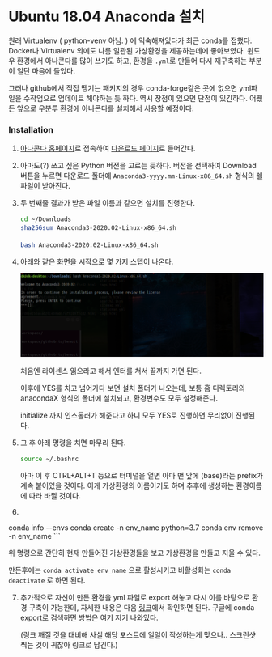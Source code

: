 # Ubuntu 18.04 Anaconda 설치

원래 Virtualenv ( python-venv 아님. ) 에 익숙해져있다가 최근 conda를 접했다. Docker나 Virtualenv 외에도 나름 일관된 가상환경을 제공하는데에 좋아보였다. 윈도우 환경에서 아나콘다를 많이 쓰기도 하고, 환경을 `.yml`로 만들어 다시 재구축하는 부분이 일단 마음에 들었다.

그러나 github에서 직접 땡기는 패키지의 경우 conda-forge같은 곳에 없으면 yml파일을 수작업으로 업데이트 해야하는 듯 하다. 역시 장점이 있으면 단점이 있긴하다. 어쨌든 앞으로 우분투 환경에 아나콘다를 설치해서 사용할 예정이다.

### Installation

1. [아나콘다 홈페이지](https://www.anaconda.com/distribution/)로 접속하여 [다운로드 페이지](https://www.anaconda.com/distribution/#download-section)로 들어간다. 

2. 아마도(?) 쓰고 싶은 Python 버전을 고르는 듯하다. 버전을 선택하여 Download 버튼을 누르면 다운로드 폴더에 `Anaconda3-yyyy.mm-Linux-x86_64.sh` 형식의 쉘파일이 받아진다. 

3. 두 번째줄 결과가 받은 파일 이름과 같으면 설치를 진행한다.

   ```bash
   cd ~/Downloads
   sha256sum Anaconda3-2020.02-Linux-x86_64.sh
   
   bash Anaconda3-2020.02-Linux-x86_64.sh
   ```

4. 아래와 같은 화면을 시작으로 몇 가지 스텝이 나온다.

   ![install_anaconda](../assets/images/install_anaconda.png)

   처음엔 라이센스 읽으라고 해서 엔터를 쳐서 끝까지 가면 된다.

   이후에 YES를 치고 넘어가다 보면 설치 폴더가 나오는데,  보통 홈 디렉토리의 anacondaX 형식의 폴더에 설치되고, 환경변수도 모두 설정해준다. 

   initialize 까지 인스톨러가 해준다고 하니 모두 YES로 진행하면 무리없이 진행된다.

5. 그 후 아래 명령을 치면 마무리 된다.

   ```bash
   source ~/.bashrc
   ```

   아마 이 후 CTRL+ALT+T 등으로 터미널을 열면 아마 맨 앞에 (base)라는 prefix가 계속 붙어있을 것이다. 이게 가상환경의 이름이기도 하며 추후에 생성하는 환경이름에 따라 바뀔 것이다.

6.  ```bash
   conda info --envs
   conda create -n env_name python=3.7
   conda env remove -n env_name
    ```

   위 명령으로 간단히 현재 만들어진 가상환경들을 보고 가상환경을 만들고 지울 수 있다.

   만든후에는 `conda activate env_name` 으로 활성시키고 비활성화는 `conda deactivate` 로 하면 된다.

7. 추가적으로 자신이 만든 환경을 yml 파일로 export 해놓고 다시 이를 바탕으로 환경 구축이 가능한데, 자세한 내용은 다음 [링크](https://hiseon.me/python/anaconda-env-export/)에서 확인하면 된다. 구글에 conda export로 검색하면 방법은 여기 저기 나와있다.

   (링크 깨질 것을 대비해 사실 해당 포스트에 일일이 작성하는게 맞으나.. 스크린샷 찍는 것이 귀찮아 링크로 남긴다.)

